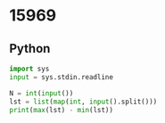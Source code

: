 # 15969

## Python

```python
import sys
input = sys.stdin.readline

N = int(input())
lst = list(map(int, input().split()))
print(max(lst) - min(lst))

```
